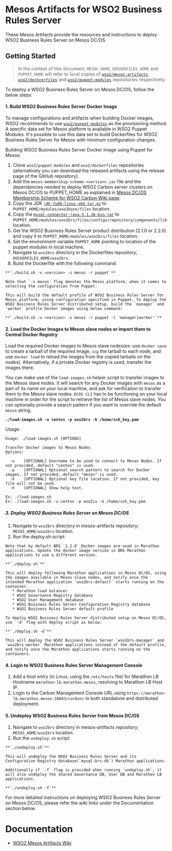 # Mesos Artifacts for WSO2 Business Rules Server

These Mesos Artifacts provide the resources and instructions to deploy WSO2 Business Rules Server on Mesos DC/OS.

## Getting Started

>In the context of this document, `MESOS_HOME`, `DOCKERFILES_HOME` and `PUPPET_HOME` will refer to local copies of [`wso2/mesos-artifacts`](https://github.com/wso2/mesos-artifacts/), [`wso2/dockcerfiles`](https://github.com/wso2/dockerfiles/) and [`wso2/puppet-modules`](https://github.com/wso2/puppet-modules) repositories respectively.

To deploy a WSO2 Business Rules Server on Mesos DC/OS, follow the below steps:

#### 1. Build WSO2 Business Rules Server Docker Image

To manage configurations and artifacts when building Docker images, WSO2 recommends to use [`wso2/puppet-modules`](https://github.com/wso2/puppet-modules) as the provisioning method. A specific data set for Mesos platform is available in WSO2 Puppet Modules. It's possible to use this data set to build Dockerfiles for WSO2 Business Rules Server for Mesos with minimum configuration changes.

Building WSO2 Business Rules Server Docker image using Puppet for Mesos:

  1. Clone `wso2/puppet-modules` and `wso2/dockerfiles` repositories (alternatively you can download the released artifacts using the release page of the GitHub repository).
  2. Add the `mesos-membership-scheme-<version>.jar` file and the dependencies needed to deploy WSO2 Carbon server clusters on Mesos DC/OS to PUPPET_HOME as explained in [Mesos DC/OS Membership Scheme for WSO2 Carbon Wiki page](https://docs.wso2.com/display/MA100/Mesos+DC-OS+Membership+Scheme+for+WSO2+Carbon).
  3. Copy the JDK [`jdk-7u80-linux-x64.tar.gz`](http://www.oracle.com/technetwork/java/javase/downloads/jdk7-downloads-1880260.html) to `PUPPET_HOME/modules/wso2base/files` location.
  4. Copy the [`mysql-connector-java-5.1.36-bin.jar`](https://downloads.mysql.com/archives/get/file/mysql-connector-java-5.1.36.zip) to `PUPPET_HOME/modules/wso2brs/files/configs/repository/components/lib` location.
  5. Get the WSO2 Business Rules Server product distribution (2.1.0 or 2.2.0) and copy it to `PUPPET_HOME/modules/wso2brs/files` location.
  6. Set the environment variable `PUPPET_HOME` pointing to location of the puppet modules in local machine.
  7. Navigate to `wso2brs` directory in the Dockerfiles repository; `DOCKERFILES_HOME/wso2brs`.
  8. Build the Dockerfile with the following command:

    **`./build.sh -v <version> -s mesos -r puppet`**

    Note that `-s mesos` flag denotes the Mesos platform, when it comes to selecting the configuration from Puppet.

    This will build the default profile of WSO2 Business Rules Server for Mesos platform, using configuration specified in Puppet. To deploy the WSO2 Business Rules Server distributed setup, build the `manager` and `worker` profile Docker images using below command:
  
    **`./build.sh -v <version> -s mesos -r puppet -l 'manager|worker'`**
  

#### 2. Load the Docker Images to Mesos slave nodes or import them to Central Docker Registry

Load the required Docker images to Mesos slave nodes(ex: use `docker save` to create a tarball of the required image, `scp` the tarball to each node, and use `docker load` to reload the images from the copied tarballs on the nodes). Alternatively, if a private Docker registry is used, transfer the images there.

You can make use of the `load-images.sh` helper script to transfer images to the Mesos slave nodes. It will search for any Docker images with `mesos` as a part of its name on your local machine, and ask for verification to transfer them to the Mesos slave nodes. `DCOS CLI` has to be functioning on your local machine in order for the script to retrieve the list of Mesos slave nodes. You can optionally provide a search pattern if you want to override the default `mesos` string.

**`./load-images.sh -u centos -p wso2brs -k /home/ssh_key.pem`**

Usage:
```
Usage: ./load-images.sh [OPTIONS]

Transfer Docker images to Mesos Nodes
Options:

  -u	[OPTIONAL] Username to be used to connect to Mesos Nodes. If not provided, default "centos" is used.
  -p	[OPTIONAL] Optional search pattern to search for Docker images. If not provided, default "mesos" is used.
  -k	[OPTIONAL] Optional key file location. If not provided, key file will not be used.
  -h	[OPTIONAL] Show help text.

Ex: ./load-images.sh
Ex: ./load-images.sh -u centos -p wso2is -k /home/ssh_key.pem
```
    
##### 3. Deploy WSO2 Business Rules Server on Mesos DC/OS
  1. Navigate to `wso2brs` directory in mesos-artifacts repository; `MESOS_HOME/wso2brs` location.
  2. Run the deploy.sh script:
  
    Note that by default BRS `2.2.0` Docker images are used in Marathon applications. Update the docker image version in BRS Marathon applications to use a different version.

    **`./deploy.sh`**
    
    This will deploy following Marathon applications in Mesos DC/OS, using the images available in Mesos slave nodes, and notify once the intended Marathon application `wso2brs-default` starts running on the container.
       * Marathon load balancer
       * WSO2 Governance Registry database
       * WSO2 User Management database
       * WSO2 Business Rules Server Configuration Registry database
       * WSO2 Business Rules Server default profile
       
    To deploy WSO2 Business Rules Server distributed setup on Mesos DC/OS, use `-d` flag with deploy script as below:
     
    **`./deploy.sh -d`**
    
    This will deploy the WSO2 Business Rules Server `wso2brs-manager` and `wso2brs-worker` Marathon applications instead of the default profile, and notify once the Marathon applications starts running on the containers.

#### 4. Login to WSO2 Business Rules Server Management Console
  1. Add a host entry (in Linux, using the `/etc/hosts` file) for Marathon LB Hostname `marathon-lb.marathon.mesos`, resolving to Marathon LB Host IP.
  2. Login to the Carbon Management Console URL using `https://marathon-lb.marathon.mesos:10043/carbon/` in both standalone and distributed deployment.
 
#### 5. Undeploy WSO2 Business Rules Server from Mesos DC/OS
  1. Navigate to `wso2brs` directory in mesos-artifacts repository; `MESOS_HOME/wso2brs` location.
  2. Run the `undeploy.sh` script:

    **`./undeploy.sh`**

    This will undeploy the WSO2 Business Rules Server and its Configuration Registry database(`mysql-brs-db`) Marathon applications.
   
    Additionally if `-f` flag is provided when running `undeploy.sh`, it will also undeploy the shared Governance DB, User DB and Marathon LB applications.
    
    **`./undeploy.sh -f`**

For more detailed instructions on deploying WSO2 Business Rules Server on Mesos DC/OS, please refer the wiki links under the Documentation section below.

# Documentation
* [WSO2 Mesos Artifacts Wiki](https://docs.wso2.com/display/MA100/Home)
